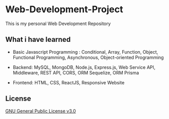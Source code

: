 # Web-Development-Project
This is my personal Web Development Repository

## What i have learned

- Basic Javascript Programming : Conditional, Array, Function, Object, Functional Programming, Asynchronous, Object-oriented Programming

- Backend: MySQL, MongoDB, Node.js, Express.js, Web Service API, Middleware, REST API, CORS, ORM Sequelize, ORM Prisma
  
- Frontend: HTML, CSS, ReactJS, Responsive Website

## License
[GNU General Public License v3.0](https://choosealicense.com/licenses/gpl-3.0/)
